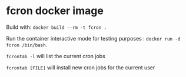 fcron docker image
===================

Build with: `docker build --rm -t fcron .`

Run the container interactive mode for testing purposes : `docker run -d fcron /bin/bash`.

`fcrontab -l` will list the current cron jobs

`fcrontab [FILE]` will install new cron jobs for the current user



